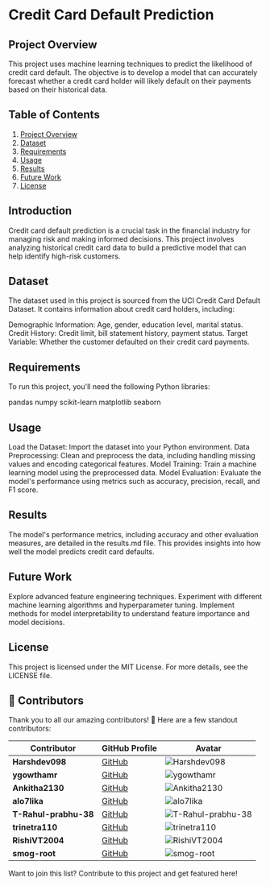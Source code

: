 # Credit Card Default Prediction
## Project Overview
This project uses machine learning techniques to predict the likelihood of credit card default. The objective is to develop a model that can accurately forecast whether a credit card holder will likely default on their payments based on their historical data.
## Table of Contents
1. [Project Overview](#project-overview)
2. [Dataset](#dataset)
3. [Requirements](#requirements)
4. [Usage](#usage)
5. [Results](#results)
6. [Future Work](#future-work)
7. [License](#license)
## Introduction
Credit card default prediction is a crucial task in the financial industry for managing risk and making informed decisions. This project involves analyzing historical credit card data to build a predictive model that can help identify high-risk customers.

## Dataset
The dataset used in this project is sourced from the UCI Credit Card Default Dataset. It contains information about credit card holders, including:

Demographic Information: Age, gender, education level, marital status.
Credit History: Credit limit, bill statement history, payment status.
Target Variable: Whether the customer defaulted on their credit card payments.
## Requirements
To run this project, you'll need the following Python libraries:

pandas
numpy
scikit-learn
matplotlib
seaborn

## Usage
Load the Dataset: Import the dataset into your Python environment.
Data Preprocessing: Clean and preprocess the data, including handling missing values and encoding categorical features.
Model Training: Train a machine learning model using the preprocessed data.
Model Evaluation: Evaluate the model's performance using metrics such as accuracy, precision, recall, and F1 score.
## Results
The model's performance metrics, including accuracy and other evaluation measures, are detailed in the results.md file. This provides insights into how well the model predicts credit card defaults.

## Future Work
Explore advanced feature engineering techniques.
Experiment with different machine learning algorithms and hyperparameter tuning.
Implement methods for model interpretability to understand feature importance and model decisions.
## License
This project is licensed under the MIT License. For more details, see the LICENSE file.

## 🌟 Contributors

Thank you to all our amazing contributors! 🙌 Here are a few standout contributors:

| Contributor | GitHub Profile | Avatar |
|-------------|----------------|--------|
| **Harshdev098** | [GitHub](https://github.com/Harshdev098) | ![Harshdev098](https://github.com/Harshdev098.png?size=50) |
| **ygowthamr** | [GitHub](https://github.com/ygowthamr) | ![ygowthamr](https://github.com/ygowthamr.png?size=50) |
| **Ankitha2130** | [GitHub](https://github.com/Ankitha2130) | ![Ankitha2130](https://github.com/Ankitha2130.png?size=50) |
| **alo7lika** | [GitHub](https://github.com/alo7lika) | ![alo7lika](https://github.com/alo7lika.png?size=50) |
| **T-Rahul-prabhu-38** | [GitHub](https://github.com/T-Rahul-prabhu-38) | ![T-Rahul-prabhu-38](https://github.com/T-Rahul-prabhu-38.png?size=50) |
| **trinetra110** | [GitHub](https://github.com/trinetra110) | ![trinetra110](https://github.com/trinetra110.png?size=50) |
| **RishiVT2004** | [GitHub](https://github.com/RishiVT2004) | ![RishiVT2004](https://github.com/RishiVT2004.png?size=50) |
| **smog-root** | [GitHub](https://github.com/smog-root) | ![smog-root](https://github.com/smog-root.png?size=50) |

Want to join this list? Contribute to this project and get featured here!


